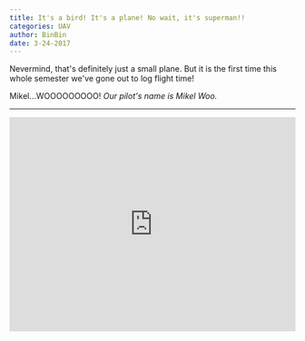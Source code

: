 ```yaml
---
title: It's a bird! It's a plane! No wait, it's superman!!
categories: UAV
author: BinBin
date: 3-24-2017
---
```


Nevermind, that's definitely just a small plane. But it is the first time this whole semester we've gone out to log flight time!

Mikel...WOOOOOOOOO!
*Our pilot's name is Mikel Woo.*

-----

<div style="position:relative;height:0;padding-bottom:75.0%"><iframe src="https://www.youtube.com/embed/gj9ERmirL_s?ecver=2" width="480" height="360" frameborder="0" style="position:absolute;width:100%;height:100%;left:0" allowfullscreen></iframe></div>